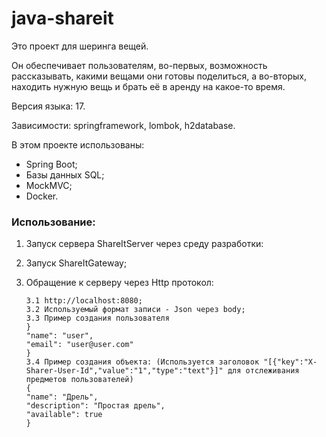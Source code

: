 # java-shareit
Это проект для шеринга вещей.

Он обеспечивает пользователям, во-первых, возможность рассказывать, какими вещами они готовы поделиться, а во-вторых, находить нужную вещь и брать её в аренду на какое-то время. 

Версия языка: 17.

Зависимости: springframework, lombok, h2database.

В этом проекте использованы: 
- Spring Boot;
- Базы данных SQL;
- MockMVC;
- Docker.

### Использование: 

 1. Запуск сервера ShareItServer через среду разработки:
 2. Запуск ShareItGateway;
 3. Обращение к серверу через Http протокол:

        3.1 http://localhost:8080;
        3.2 Используемый формат записи - Json через body;
        3.3 Пример создания пользователя
        }
        "name": "user",
        "email": "user@user.com"
        }
        3.4 Пример создания объекта: (Используется заголовок "[{"key":"X-Sharer-User-Id","value":"1","type":"text"}]" для отслеживания предметов пользователей) 
        {
        "name": "Дрель",
        "description": "Простая дрель",
        "available": true
        }
 
 
